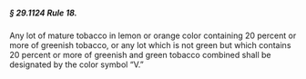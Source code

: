 ##### § 29.1124 Rule 18. #####

Any lot of mature tobacco in lemon or orange color containing 20 percent or more of greenish tobacco, or any lot which is not green but which contains 20 percent or more of greenish and green tobacco combined shall be designated by the color symbol “V.”
